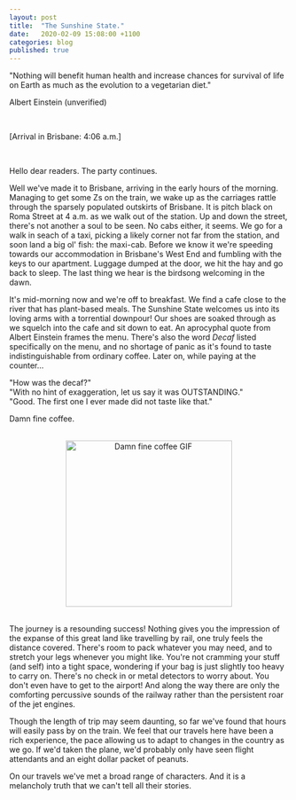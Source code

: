 ```yaml
---
layout: post
title:  "The Sunshine State."
date:   2020-02-09 15:08:00 +1100
categories: blog
published: true
---
```


"Nothing will benefit human health and increase chances for survival of life on Earth as much as the evolution to a vegetarian diet."

Albert Einstein (unverified)

<br>

[Arrival in Brisbane: 4:06 a.m.]

<br>

Hello dear readers. The party continues.

Well we've made it to Brisbane, arriving in the early hours of the morning.
Managing to get some Zs on the train, we wake up as the carriages rattle through the sparsely populated outskirts of Brisbane.
It is pitch black on Roma Street at 4 a.m. as we walk out of the station.
Up and down the street, there's not another a soul to be seen.
No cabs either, it seems.
We go for a walk in seach of a taxi, picking a likely corner not far from the station, and soon land a big ol' fish: the maxi-cab.
Before we know it we're speeding towards our accommodation in Brisbane's West End and fumbling with the keys to our apartment.
Luggage dumped at the door, we hit the hay and go back to sleep.
The last thing we hear is the birdsong welcoming in the dawn.

It's mid-morning now and we're off to breakfast.
We find a cafe close to the river that has plant-based meals.
The Sunshine State welcomes us into its loving arms with a torrential downpour!
Our shoes are soaked through as we squelch into the cafe and sit down to eat.
An aprocyphal quote from Albert Einstein frames the menu.
There's also the word *Decaf* listed specifically on the menu, and no shortage of panic as it's found to taste indistinguishable from ordinary coffee.
Later on, while paying at the counter...

"How was the decaf?" <br/>
"With no hint of exaggeration, let us say it was OUTSTANDING." <br/>
"Good. The first one I ever made did not taste like that."

Damn fine coffee.

<br>
<center>
<img src="https://i.giphy.com/media/Vo6xlTxdhpAoU/giphy.gif" alt="Damn fine coffee GIF" width="300"/>
</center>
<br>

The journey is a resounding success!
Nothing gives you the impression of the expanse of this great land like travelling by rail, one truly feels the distance covered.
There's room to pack whatever you may need, and to stretch your legs whenever you might like.
You're not cramming your stuff (and self) into a tight space, wondering if your bag is just slightly too heavy to carry on.
There's no check in or metal detectors to worry about.
You don't even have to get to the airport!
And along the way there are only the comforting percussive sounds of the railway rather than the persistent roar of the jet engines.

Though the length of trip may seem daunting, so far we've found that hours will easily pass by on the train.
We feel that our travels here have been a rich experience, the pace allowing us to adapt to changes in the country as we go.
If we'd taken the plane, we'd probably only have seen flight attendants and an eight dollar packet of peanuts.

On our travels we've met a broad range of characters.
And it is a melancholy truth that we can't tell all their stories.

